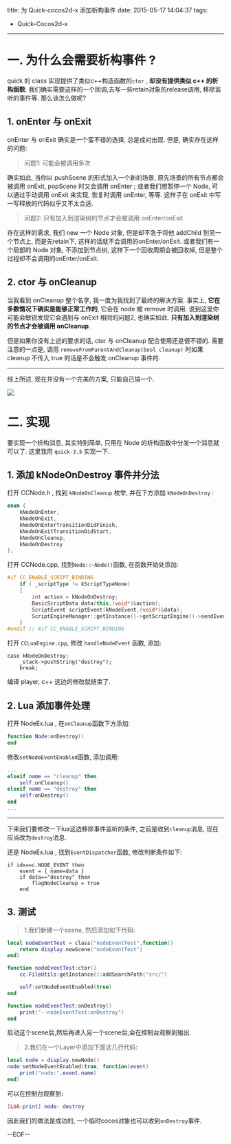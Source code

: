 title: 为 Quick-cocos2d-x 添加析构事件
date: 2015-05-17 14:04:37
tags:
- Quick-Cocos2d-x
---

# 一. 为什么会需要析构事件 ?

quick 的 class 实现提供了类似c++构造函数的`ctor` , **却没有提供类似 c++ 的析构函数**. 我们确实需要这样的一个回调,去写一些retain对象的release调用, 移除监听的事件等. 那么该怎么做呢?

<!-- more -->

## 1. onEnter 与 onExit

onEnter 与 onExit 确实是一个蛮不错的选择, 总是成对出现. 但是, 确实存在这样的问题:

> 问题1: 可能会被调用多次

确实如此, 当你以 pushScene 的形式加入一个新的场景, 原先场景的所有节点都会被调用 onExit, popScene 时又会调用 onEnter ; 或者我们想暂停一个 Node, 可以通过手动调用 onExit 来实现, 恢复时调用 onEnter, 等等. 这样子在 onExit 中写一写释放的代码似乎又不太合适.

> 问题2: 只有加入到渲染树的节点才会被调用 onEnter/onExit

存在这样的需求, 我们 new 一个 Node 对象, 但是却不急于将他 addChild 到另一个节点上, 而是先retain下, 这样的话就不会调用的onEnter/onExit. 或者我们有一个局部的 Node 对象, 不添加到节点树, 这样下一个回收周期会被回收掉, 但是整个过程却不会调用的onEnter/onExit.


## 2. ctor 与 onCleanup

当我看到 onCleanup 整个名字, 我一度为我找到了最终的解决方案. 事实上, **它在多数情况下确实是能够正常工作的**, 它会在 node 被 remove 时调用. 说到这里你可能会敏锐发现它会遇到与 onExit 相同的问题2, 也确实如此. **只有加入到渲染树的节点才会被调用 onCleanup**.

但是如果你没有上述的要求的话, ctor 与 onCleanup 配合使用还是很不错的. 需要注意的一点是, 调用 `removeFromParentAndCleanup(bool cleanup)` 时如果 cleanup 不传入 true 的话是不会触发 onCleanup 事件的.

---

综上所述, 现在并没有一个完美的方案, 只能自己搞一个.

![][4]

# 二. 实现

要实现一个析构消息, 其实特别简单, 只用在 Node 的析构函数中分发一个消息就可以了. 这里我用 `quick-3.5` 实现一下.

## 1. 添加 kNodeOnDestroy 事件并分法

打开 CCNode.h , 找到 `kNodeOnCleanup` 枚举, 并在下方添加 `kNodeOnDestroy` :

```c++
enum {
    kNodeOnEnter,
    kNodeOnExit,
    kNodeOnEnterTransitionDidFinish,
    kNodeOnExitTransitionDidStart,
    kNodeOnCleanup,
    kNodeOnDestroy
};
```
打开 CCNode.cpp, 找到`Node::~Node()`函数, 在函数开始处添加:
```c++
#if CC_ENABLE_SCRIPT_BINDING
    if ( _scriptType != kScriptTypeNone)
    {
        int action = kNodeOnDestroy;
        BasicScriptData data(this,(void*)&action);
        ScriptEvent scriptEvent(kNodeEvent,(void*)&data);
        ScriptEngineManager::getInstance()->getScriptEngine()->sendEvent(&scriptEvent);
    }
#endif // #if CC_ENABLE_SCRIPT_BINDING
```
打开 `CCLuaEngine.cpp`, 修改 `handleNodeEvent` 函数, 添加:
```
case kNodeOnDestroy:
    _stack->pushString("destroy");
    break;
```

编译 player, c++ 这边的修改就结束了.

## 2. Lua 添加事件处理

打开 NodeEx.lua , 在`onCleanup`函数下方添加:
```lua
function Node:onDestroy()
end
```

修改`setNodeEventEnabled`函数, 添加调用:
```lua
...
elseif name == "cleanup" then
    self:onCleanup()
elseif name == "destroy" then
    self:onDestroy()
end
...
```

---
下来我们要修改一下lua这边移除事件监听的条件, 之前是收到`cleanup`消息, 现在应当改为`destroy`消息.

还是 NodeEx.lua , 找到`EventDispatcher`函数, 修改判断条件如下:
```
if idx==c.NODE_EVENT then
    event = { name=data }
    if data=="destroy" then
        flagNodeCleanup = true
    end
```

## 3. 测试

> 1.我们新建一个scene, 然后添加如下代码:

```lua
local nodeEventTest = class("nodeEventTest",function()
    return display.newScene("nodeEventTest")
end)

function nodeEventTest:ctor()
    cc.FileUtils:getInstance():addSearchPath("src/")

    self:setNodeEventEnabled(true)
end

function nodeEventTest:onDestroy()
    print("--nodeEventTest:onDestroy")
end
```

启动这个scene后,然后再进入另一个scene后,会在控制台观察到输出.


> 2.我们在一个Layer中添加下面这几行代码:

```lua
local node = display.newNode()
node:setNodeEventEnabled(true, function(event)
    print("node:",event.name)
end)
```

可以在控制台观察到:
```lua
[LUA-print] node: destroy
```

因此我们的做法是成功的, 一个临时cocos对象也可以收到`onDestroy`事件.

--EOF--

[4]: /img/22015-04-19-001.jpg


